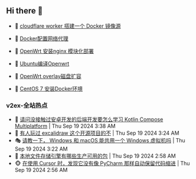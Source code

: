 ## Hi there 👋

<!--
**dkyg666/dkyg666** is a ✨ _special_ ✨ repository because its `README.md` (this file) appears on your GitHub profile.

Here are some ideas to get you started:

- 🔭 I’m currently working on ...
- 🌱 I’m currently learning ...
- 👯 I’m looking to collaborate on ...
- 🤔 I’m looking for help with ...
- 💬 Ask me about ...
- 📫 How to reach me: ...
- 😄 Pronouns: ...
- ⚡ Fun fact: ...
-->

<!-- BLOG-POST-LIST:START -->
- 🦩 [cloudflare worker 搭建一个 Docker 镜像源](http://blog.1996099.xyz/archives/cloudflare-worker-da-jian-yi-ge-docker-jing-xiang-zhan) 

- 🚦 [Docker配置网络代理](http://blog.1996099.xyz/archives/dockerpei-zhi-wang-luo-dai-li) 

- 🫶 [OpenWrt 安装nginx 模块化部署](http://blog.1996099.xyz/archives/openwrt-an-zhuang-nginx-mo-kuai-hua-bu-shu) 

- 🦄 [Ubuntu编译Openwrt](http://blog.1996099.xyz/archives/ubuntuzi-bian-yi-openwrt) 

- 🐻 [OpenWrt overlay磁盘扩容](http://blog.1996099.xyz/archives/openwrt-overlay) 

- 🤖 [CentOS 7 安装Docker环境](http://blog.1996099.xyz/archives/centos-docker) 
<!-- BLOG-POST-LIST:END -->

### v2ex-全站热点
<!-- v2ex:START -->
- 🥸 [请问没接触过安卓开发的后端开发要怎么学习 Kotlin Compose Multiplatform](https://www.v2ex.com/t/1073992#reply3) | Thu Sep 19 2024 3:38 AM
- 🤗 [有人玩过 excalidraw 这个开源项目的不](https://www.v2ex.com/t/1073984#reply4) | Thu Sep 19 2024 3:24 AM
- 🎭 [请教一下， Windows 和 macOS 能共用一个 Windows 虚拟机吗](https://www.v2ex.com/t/1073983#reply3) | Thu Sep 19 2024 3:22 AM
- 🥷 [本地文件存储引擎有哪些生产可用的包](https://www.v2ex.com/t/1073972#reply9) | Thu Sep 19 2024 2:58 AM
- 🐵 [在使用 Cursor 时，发现它没有像 PyCharm 那样自动保留代码缩进](https://www.v2ex.com/t/1073970#reply4) | Thu Sep 19 2024 2:56 AM<!-- v2ex:END -->

